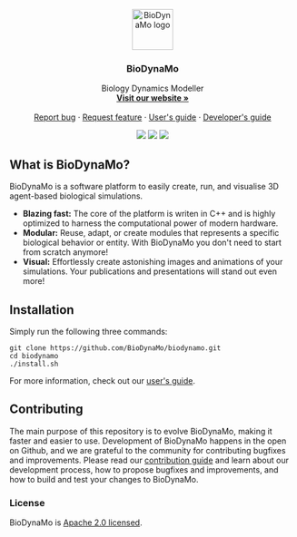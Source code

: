 <p align="center">
  <a href="http://biodynamo.web.cern.ch">
    <img src="https://biodynamo.web.cern.ch/sites/biodynamo.web.cern.ch/files/Logo_Full_Big_0.png" alt="BioDynaMo logo" width="72" height="72">
  </a>
</p>

<h3 align="center">BioDynaMo</h3>

<p align="center">
  Biology Dynamics Modeller
  <br>
  <a href="http://biodynamo.web.cern.ch/"><strong>Visit our website »</strong></a>
  <br>
  <br>
  <a href="https://github.com/BioDynaMo/biodynamo/issues/new">Report bug</a>
  ·
  <a href="https://github.com/BioDynaMo/biodynamo/issues/new">Request feature</a>
  ·
  <a href="https://biodynamo.github.io/user/">User's guide</a>
  ·
  <a href="https://biodynamo.github.io/dev/">Developer's guide</a>
</p>

<p align="center">
  <a href="https://travis-ci.org/BioDynaMo/biodynamo"><img src="https://travis-ci.org/BioDynaMo/biodynamo.svg?branch=master"/></a>
  <a href="https://cernopenlab.slack.com/messages/biodynamo/"><img src="https://img.shields.io/badge/chat-on_slack-ff69b4.svg?style=flat"/></a>
  <a href="https://opensource.org/licenses/Apache-2.0"><img src="https://img.shields.io/badge/License-Apache%202.0-blue.svg"/></a>
</p>

## What is BioDynaMo?

BioDynaMo is a software platform to easily create, run, and visualise 3D agent-based biological simulations.
* **Blazing fast:** The core of the platform is writen in C++ and is highly optimized to harness the computational power of modern hardware.
* **Modular:** Reuse, adapt, or create modules that represents a specific biological behavior or entity. With BioDynaMo you don't need to start from scratch anymore!
* **Visual:** Effortlessly create astonishing images and animations of your simulations. Your publications and presentations will stand out even more!

## Installation

Simply run the following three commands:

```
git clone https://github.com/BioDynaMo/biodynamo.git
cd biodynamo
./install.sh
```

For more information, check out our [user's guide](https://biodynamo.github.io/user/).

<!-- ## Examples
-- Show some nice visualizations here, with a one-liner explanation -->

## Contributing

The main purpose of this repository is to evolve BioDynaMo, making it faster and
easier to use. Development of BioDynaMo happens in the open on Github, and we are
grateful to the community for contributing bugfixes and improvements. Please read our [contribution guide](https://biodynamo.github.io/dev/contribute/) and learn about our development process, how to propose bugfixes and improvements, and how to build and test your changes to BioDynaMo.

### License

BioDynaMo is [Apache 2.0 licensed](./LICENSE).
